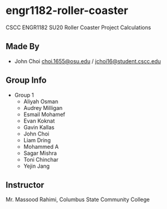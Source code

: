 # engr1182-roller-coaster
CSCC ENGR1182 SU20 Roller Coaster Project Calculations

## Made By
* John Choi choi.1655@osu.edu / jchoi16@student.cscc.edu

## Group Info
* Group 1
	- Aliyah Osman
	- Audrey Milligan
	- Esmail Mohamef
	- Evan Koknat
	- Gavin Kallas
	- John Choi
	- Liam Dring
	- Mohammed A
	- Sagar Mishra
	- Toni Chinchar
	- Yejin Jang

## Instructor
Mr. Massood Rahimi, Columbus State Community College
